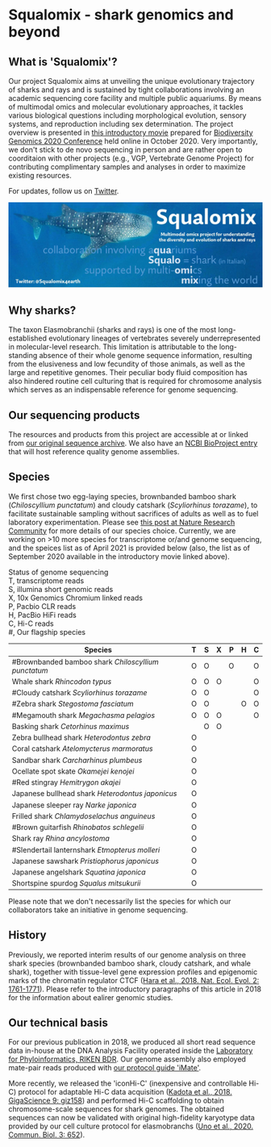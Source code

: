 # Squalomix - shark genomics and beyond

## What is 'Squalomix'?
Our project Squalomix aims at unveiling the unique evolutionary trajectory of sharks and rays and is sustained by tight collaborations involving an academic sequencing core facility and multiple public aquariums. By means of multimodal omics and molecular evolutionary approaches, it tackles various biological questions including morphological evolution, sensory systems, and reproduction including sex determination. The project overview is presented in [this introductory movie](https://youtu.be/3VG6t4Bqt8w) prepared for [Biodiversity Genomics 2020 Conference](https://www.sanger.ac.uk/science/biodiversity-genomics-2020/) held online in October 2020. Very importantly, we don't stick to de novo sequencing in person and are rather open to coorditaion with other projects (e.g., VGP, Vertebrate Genome Project) for contributing complimentary samples and analyses in order to maximize existing resources.

For updates, follow us on [Twitter](https://twitter.com/Squalomix4earth).


![logo](Squalomix-logo5.JPG)

## Why sharks?
The taxon Elasmobranchii (sharks and rays) is one of the most long-established evolutionary lineages of vertebrates severely underrepresented in molecular-level research. This limitation is attributable to the long-standing absence of their whole genome sequence information, resulting from the elusiveness and low fecundity of those animals, as well as the large and repetitive genomes. Their peculiar body fluid composition has also hindered routine cell culturing that is required for chromosome analysis which serves as an indispensable reference for genome sequencing. 

## Our sequencing products
The resources and products from this project are accessible at or linked from [our original sequence archive](https://transcriptome.riken.jp/squalomix/). We also have an [NCBI BioProject entry](https://www.ncbi.nlm.nih.gov/bioproject/PRJNA707598) that will host reference quality genome assemblies.

## Species
We first chose two egg-laying species, brownbanded bamboo shark (*Chiloscyllium punctatum*) and cloudy catshark (*Scyliorhinus torazame*), to facilitate sustainable sampling without sacrifices of adults as well as to fuel laboratory experimentation. Please see [this post at Nature Research Community](https://natureecoevocommunity.nature.com/posts/39600-decoding-shark-genomes-with-three-species-selected-for-different-reasons) for more details of our species choice. Currently, we are working on >10 more species for transcriptome or/and genome sequencing, and the speices list as of April 2021 is provided below (also, the list as of September 2020 available in the introductory movie linked above). 

Status of genome sequencing<br>
T, transcriptome reads<br>
S, illumina short genomic reads<br>
X, 10x Genomics Chromium linked reads<br>
P, Pacbio CLR reads<br>
H, PacBio HiFi reads<br>
C, Hi-C reads<br>
#, Our flagship species<br>


| Species |T|S|X|P|H|C|
|----|----|----|----|----|----|----|
| #Brownbanded bamboo shark  *Chiloscyllium punctatum* | O | O |  | O |  | O |
| Whale shark  *Rhincodon typus* | O | O | O |  |  | O |
| #Cloudy catshark  *Scyliorhinus torazame*  | O | O |  | | | O |
| #Zebra shark  *Stegostoma fasciatum*  | O | O |  | | O | O |
| #Megamouth shark  *Megachasma pelagios*  | O | O | O |  |  | O |
| Basking shark  *Cetorhinus maximus*  |  | O | O |  |  |  |
| Zebra bullhead shark *Heterodontus zebra*  | O | | | | | |
| Coral catshark *Atelomycterus marmoratus*  | O | | | | | |
| Sandbar shark *Carcharhinus plumbeus*  | O | | | | | |
| Ocellate spot skate *Okamejei kenojei*  | O | | | | | |
| #Red stingray *Hemitrygon akajei*  | O | | | | | |
| Japanese bullhead shark *Heterodontus japonicus*  | O | | | | | |
| Japanese sleeper ray *Narke japonica*  | O | | | | | |
| Frilled shark *Chlamydoselachus anguineus* | O | | | | | |
| #Brown guitarfish *Rhinobatos schlegelii*  | O | | | | | |
| Shark ray *Rhina ancylostoma*  | O | | | | | |
| #Slendertail lanternshark *Etmopterus molleri*  | O | | | | | |
| Japanese sawshark *Pristiophorus japonicus*  | O | | | | | |
| Japanese angelshark *Squatina japonica*  | O | | | | | |
| Shortspine spurdog *Squalus mitsukurii*  | O | | | | | |

Please note that we don't necessarily list the species for which our collaborators take an initiative in genome sequencing.

## History
Previously, we reported interim results of our genome analysis on three shark species (brownbanded bamboo shark, cloudy catshark, and whale shark), together with tissue-level gene expression profiles and epigenomic marks of the chromatin regulator CTCF ([Hara et al., 2018. Nat. Ecol. Evol. 2: 1761-1771](https://www.nature.com/articles/s41559-018-0673-5)). Please refer to the introductory paragraphs of this article in 2018 for the information about ealirer genomic studies.

## Our technical basis
For our previous publication in 2018, we produced all short read sequence data in-house at the DNA Analysis Facility operated inside the [Laboratory for Phyloinformatics, RIKEN BDR](https://www.bdr.riken.jp/en/research/labs/kuraku-s/). Our genome assembly also employed mate-pair reads produced with [our protocol guide 'iMate'](https://www.slideshare.net/xsighex/imate-protocol-guide-version-20).

More recently, we released the 'iconHi-C' (inexpensive and controllable Hi-C) protocol for adaptable Hi-C data acquisition ([Kadota et al., 2018. GigaScience 9: giz158](https://doi.org/10.1093/gigascience/giz158)) and performed Hi-C scaffolding to obtain chromosome-scale sequences for shark genomes. The obtained sequences can now be validated with original high-fidelity karyotype data provided by our cell culture protocol for elasmobranchs ([Uno et al., 2020. Commun. Biol. 3: 652](https://www.nature.com/articles/s42003-020-01373-7)). 


